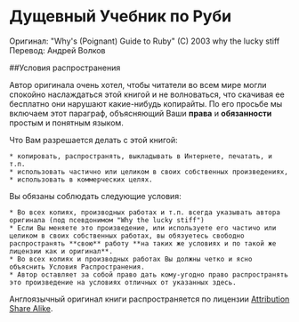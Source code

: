 Дущевный Учебник по Руби
========================

Оригинал: "Why's (Poignant) Guide to Ruby" (C) 2003 why the lucky stiff
Перевод: Андрей Волков

##Условия распространения

Автор оригинала очень хотел, чтобы читатели во всем мире могли спокойно наслаждаться этой книгой и не волноваться, что скачивая ее бесплатно они нарушают какие-нибудь копирайты.
По его просьбе мы включаем этот параграф, объясняющий Ваши **права** и **обязанности** простым и понятным языком.

Что Вам разрешается делать с этой книгой:

    * копировать, распространять, выкладывать в Интернете, печатать, и т.п.
    * использовать частично или целиком в своих собственных произведениях,
    * использовать в коммерческих целях.

Вы обязаны соблюдать следующие условия:

    * Во всех копиях, производных работах и т.п. всегда указывать автора оригинала (под псевдонимом "Why the lucky stiff")
    * Если Вы меняете это произведение, или используете его частичо или целиком в своих собственных работах, вы обязуетесь свободно распространять **свою** работу **на таких же условиях и по такой же лицензии как и оригинал**.
    * Во всех копиях и производных работах Вы должны четко и ясно объяснить Условия Распространения.
    * Автор оставляет за собой право дать кому-угодно право распространять это произведение на условиях отличных от указанных здесь.

Англоязычный оригинал книги распространяется по лицензии [Attribution Share Alike](http://creativecommons.org/licenses/by-sa/2.0/).
